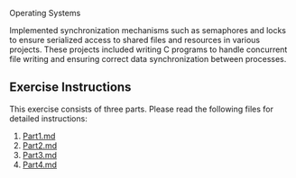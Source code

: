 Operating Systems

Implemented synchronization mechanisms such as semaphores and locks to ensure serialized access to shared files and resources in various projects. These projects included writing C programs to handle concurrent file writing and ensuring correct data synchronization between processes.

## Exercise Instructions
This exercise consists of three parts. Please read the following files for detailed instructions:

1. [Part1.md](Part1.md)
2. [Part2.md](Part2.md)
3. [Part3.md](Part3.md)
3. [Part4.md](Part3.md)
